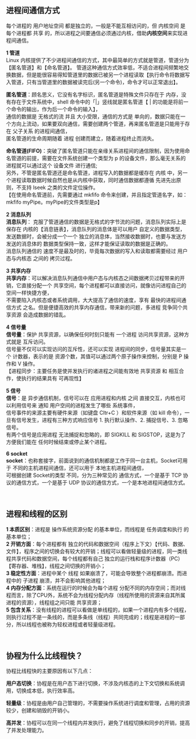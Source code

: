 ## 进程间通信方式
每个进程的 用户地址空间 都是独立的，一般是不能互相访问的，但 内核空间 是每个进程都 共享 的，所以进程之间要通信必须通过内核，借助**内核空间**来实现进程间通信。   <br/>
 

**1 管道**     <br/>
Linux 内核提供了不少进程间通信的方式，其中最简单的方式就是管道，管道分为【匿名管道】和【命名管道】。 管道这种通信方式效率低，不适合进程间频繁地交换数据，但是能很容易得知管道里的数据已被另一个进程读取【执行命令将数据写入管道，只有当管道里的数据被读完后(另一个命令)，命令才可以正常退出】。    <br/>

**匿名管道**：顾名思义，它没有名字标识，匿名管道是特殊文件只存在于 内存，没有存在于文件系统中，shell 命令中的「|」竖线就是匿名管道【 | 的功能是将前一个命令的输出，作为后一个命令的输入】，  <br/>
通信的数据是 无格式的流 并且 大小受限，通信的方式是 单向的，数据只能在一个方向上流动，如果要双向通信，需要创建两个管道，再来匿名管道是只能用于存在 父子关系 的进程间通信，  <br/>
匿名管道的生命周期随着 进程 创建而建立，随着进程终止而消失。    <br>

**命名管道(FIFO)**：突破了匿名管道只能在亲缘关系进程间的通信限制，因为使用命名管道的前提，需要在文件系统创建一个类型为 p 的设备文件，那么毫无关系的进程就可以通过这个 设备文件 进行通信;  <br/>
另外，不管是匿名管道还是命名管道，进程写入的数据都是缓存在 内核 中，另一个进程读取数据时候自然也是从内核中获取，同时通信数据都遵循 先进先出原则，不支持 lseek 之类的文件定位操作。     <br/>
【在使用命名管道前，先需要通过 mkfifo 命令来创建，并且指定管道名字，如：mkfifo myPipe。myPipe的文件类型是p】     <br/>

**2 消息队列**   <br/>
**消息队列**：
克服了管道通信的数据是无格式的字节流的问题，消息队列实际上是保存在 内核的【消息链表】，消息队列的消息体是可以用户 自定义的数据类型，     <br/>
发送数据时，会被分成一个一个 独立的消息体，当然接收数据时，也要与发送方发送的消息体的 数据类型保持一致，这样才能保证读取的数据是正确的。    <br/>
消息队列通信的 速度不是最及时的，毕竟每次数据的写入和读取都需要经过 用户态与内核态 之间的 拷贝过程。    <br/>

**3 共享内存**   <br/>
**共享内存**：可以解决消息队列通信中用户态与内核态之间数据拷贝过程带来的开销，它直接分配一个 共享空间，每个进程都可以直接访问，就像访问进程自己的空间一样快捷方便，     <br/>
不需要陷入内核态或者系统调用，大大提高了通信的速度，享有 最快的进程间通信方式 之名。但是便捷高效的共享内存通信，带来新的问题，多进程 竞争同个共享资源 会造成数据的错乱。    <br/>

**4 信号量**    <br/>
**信号量**：保护 共享资源，以确保任何时刻只能有 一个进程 访问共享资源，这种方式就是 互斥访问。   <br/>
信号量不仅可以实现访问的互斥性，还可以实现 进程间的同步，信号量其实是一个 计数器，表示的是 资源个数，其值可以通过两个原子操作来控制，分别是 P 操作和 V 操作。    <br/>
【进程同步：主要任务是使并发执行的诸进程之间能有效地 共享资源 和 相互合作，使执行的结果具有 可再现性】

**5 信号**   <br/>
**信号**：是 异步通信机制，信号可以在 应用进程和内核 之间 直接交互，内核也可以利用信号来 通知 用户空间的进程发生了哪些 系统事件，    <br/>
信号事件的来源主要有硬件来源（如键盘 Cltr+C ）和软件来源（如 kill 命令），一旦有信号发生，进程有三种方式响应信号 1. 执行默认操作、2. 捕捉信号、3. 忽略信号。    <br/>
有两个信号是应用进程 无法捕捉和忽略的，即 SIGKILL 和 SIGSTOP，这是为了方便我们能在 任何时候结束或停止某个进程。     <br/>

**6 socket**     <br/>
**socket**：也称套接字，前面说到的通信机制都是工作于同一台主机，Socket可用于 不同的主机进程间通信，还可以用于 本地主机进程间通信，        <br/>
可根据创建 Socket的类型 不同，分为三种常见的 通信方式，一个是基于 TCP 协议的通信方式，一个是基于 UDP 协议的通信方式，一个是本地进程间通信方式。      <br/>


<br>

## 进程和线程的区别

**1 本质区别**：进程是 操作系统资源分配 的基本单位，而线程是 任务调度和执行 的基本单位；      <br/>
**2 开销方面**：每个进程都有 独立的代码和数据空间（程序上下文）【代码、数据、文件】，程序之间的切换会有较大的开销；线程可以看做轻量级的进程，同一类线程共享代码和数据空间，每个线程都有自己 独立的运行栈和程序计数器（PC）【寄存器、堆栈】，线程之间切换的开销小；      <br/>
**3 稳定性方面**：进程中某个 线程 如果崩溃了，可能会导致整个进程都崩溃。而进程中的 子进程 崩溃，并不会影响其他进程；      <br/>
**4 内存分配方面**：系统在运行的时候会为每个进程 分配不同的内存空间；而对线程而言，除了CPU外，系统不会为线程分配内存（线程所使用的资源来自其所属进程的资源），线程组之间只能 共享资源；    <br/>
**5 包含关系**：没有线程的进程可以看做是单线程的，如果一个进程内有多个线程，则执行过程不是一条线的，而是多条线（线程）共同完成的；线程是进程的一部分，所以线程也被称为轻权进程或者轻量级进程。      <br/>


<br>


## 协程为什么比线程快？

协程比线程快的主要原因有以下几点：

**用户态切换**：协程是在用户态下进行切换，不涉及内核态的上下文切换和系统调用，切换成本低，执行效率高。

**轻量级**：协程是由用户自己管理的，不需要操作系统进行调度和管理，占用的资源较少，创建和销毁的开销小。

**高并发**：协程可以在同一个线程内并发执行，避免了线程切换和同步的开销，提高了并发处理能力。


